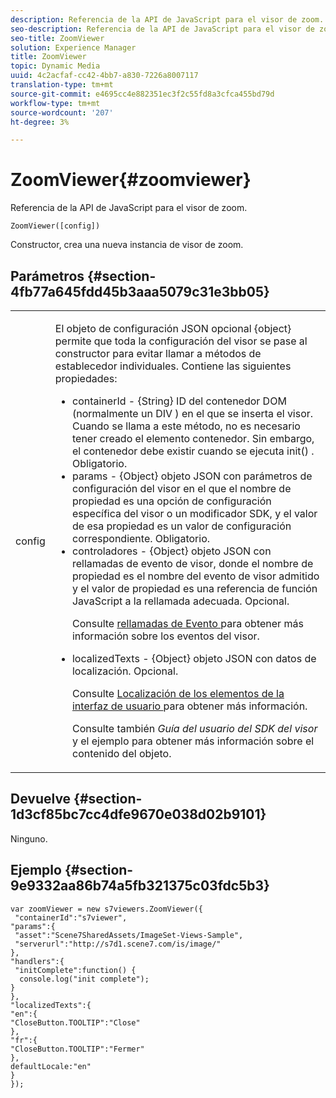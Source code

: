 ```yaml
---
description: Referencia de la API de JavaScript para el visor de zoom.
seo-description: Referencia de la API de JavaScript para el visor de zoom.
seo-title: ZoomViewer
solution: Experience Manager
title: ZoomViewer
topic: Dynamic Media
uuid: 4c2acfaf-cc42-4bb7-a830-7226a8007117
translation-type: tm+mt
source-git-commit: e4695cc4e882351ec3f2c55fd8a3cfca455bd79d
workflow-type: tm+mt
source-wordcount: '207'
ht-degree: 3%

---
```



# ZoomViewer{#zoomviewer}

Referencia de la API de JavaScript para el visor de zoom.

`ZoomViewer([config])`

Constructor, crea una nueva instancia de visor de zoom.

## Parámetros {#section-4fb77a645fdd45b3aaa5079c31e3bb05}

<table id="table_896DFF34A68A403DB93A6D597461A573"> 
 <tbody> 
  <tr> 
   <td colname="col1"> <p> <span class="codeph"> <span class="varname"> config  </span> </span> </p> </td> 
   <td colname="col2"> <p> <span class="codeph"> El objeto de configuración JSON  </span> opcional {object} permite que toda la configuración del visor se pase al constructor para evitar llamar a métodos de establecedor individuales. Contiene las siguientes propiedades: </p> <p> 
     <ul id="ul_789DBD5B72ED4C80B685455B0D59494D"> 
      <li id="li_28FDCB53E4AD4097A51F21B876C18FB1"> <span class="codeph"> containerId  </span> -  <span class="codeph"> {String}  </span> ID del contenedor DOM (normalmente un  <span class="codeph"> DIV  </span>) en el que se inserta el visor. Cuando se llama a este método, no es necesario tener creado el elemento contenedor. Sin embargo, el contenedor debe existir cuando se ejecuta <span class="codeph"> init() </span>. Obligatorio. </li> 
      <li id="li_FDE00392DC1544ABBDD75F81EF814EF2"> <span class="codeph"> params  </span> -  <span class="codeph"> {Object} objeto  </span> JSON con parámetros de configuración del visor en el que el nombre de propiedad es una opción de configuración específica del visor o un modificador SDK, y el valor de esa propiedad es un valor de configuración correspondiente. Obligatorio. </li> 
      <li id="li_C534D5091CDA4717BCC48E3EBBF09AB8"> <span class="codeph"> controladores  </span> -  <span class="codeph"> {Object} objeto  </span> JSON con rellamadas de evento de visor, donde el nombre de propiedad es el nombre del evento de visor admitido y el valor de propiedad es una referencia de función JavaScript a la rellamada adecuada. Opcional. <p>Consulte <a href="../../../c-html5-s7-aem-asset-viewers/c-html5-20-zoom-viewer-about/c-html5-20-zoom-viewer-event-callbacks.md#concept-66d5996f2b1b44cab3d5264cda5c50cd" format="dita" scope="local"> rellamadas de Evento </a> para obtener más información sobre los eventos del visor. </p> </li> 
      <li id="li_1D181A6B1D434B29B09AFD3F4BE059BD"> <span class="codeph"> localizedTexts  </span> -  <span class="codeph"> {Object} objeto  </span> JSON con datos de localización. Opcional. <p>Consulte <a href="../../../c-html5-s7-aem-asset-viewers/c-html5-20-zoom-viewer-about/c-html5-20-zoom-viewer-localization.md#concept-cbfc39344c494eb7b9f6a272cff0cc74" format="dita" scope="local"> Localización de los elementos de la interfaz de usuario </a> para obtener más información. </p> <p>Consulte también <i>Guía del usuario del SDK del visor</i> y el ejemplo para obtener más información sobre el contenido del objeto. </p> </li> 
     </ul> </p> </td> 
  </tr> 
 </tbody> 
</table>

## Devuelve {#section-1d3cf85bc7cc4dfe9670e038d02b9101}

Ninguno.

## Ejemplo {#section-9e9332aa86b74a5fb321375c03fdc5b3}

```
var zoomViewer = new s7viewers.ZoomViewer({ 
 "containerId":"s7viewer", 
"params":{ 
 "asset":"Scene7SharedAssets/ImageSet-Views-Sample", 
 "serverurl":"http://s7d1.scene7.com/is/image/" 
}, 
"handlers":{ 
 "initComplete":function() { 
  console.log("init complete"); 
} 
}, 
"localizedTexts":{ 
"en":{ 
"CloseButton.TOOLTIP":"Close" 
}, 
"fr":{ 
"CloseButton.TOOLTIP":"Fermer" 
}, 
defaultLocale:"en" 
} 
});
```

